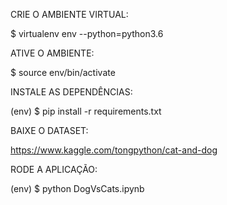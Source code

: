 CRIE O AMBIENTE VIRTUAL:

$ virtualenv env --python=python3.6

ATIVE O AMBIENTE:

$ source env/bin/activate

INSTALE AS DEPENDÊNCIAS:

(env) $ pip install -r requirements.txt

BAIXE O DATASET:

https://www.kaggle.com/tongpython/cat-and-dog

RODE A APLICAÇÃO:

(env) $ python DogVsCats.ipynb
